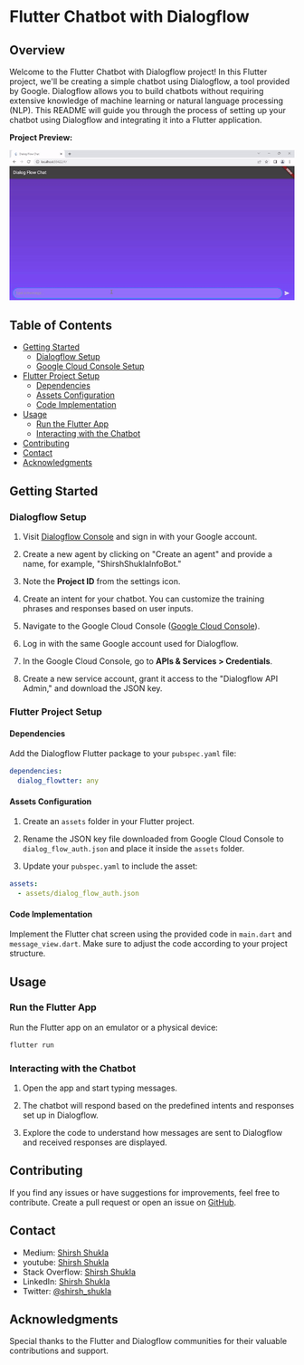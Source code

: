 # Flutter Chatbot with Dialogflow

## Overview

Welcome to the Flutter Chatbot with Dialogflow project! In this Flutter project, we'll be creating a simple chatbot using Dialogflow, a tool provided by Google. Dialogflow allows you to build chatbots without requiring extensive knowledge of machine learning or natural language processing (NLP). This README will guide you through the process of setting up your chatbot using Dialogflow and integrating it into a Flutter application.


**Project Preview:**

![Chatbot Preview](https://raw.githubusercontent.com/shirsh94/flutter_dialogflow/main/sample_test.gif)


## Table of Contents

- [Getting Started](#getting-started)
  - [Dialogflow Setup](#dialogflow-setup)
  - [Google Cloud Console Setup](#google-cloud-console-setup)
- [Flutter Project Setup](#flutter-project-setup)
  - [Dependencies](#dependencies)
  - [Assets Configuration](#assets-configuration)
  - [Code Implementation](#code-implementation)
- [Usage](#usage)
  - [Run the Flutter App](#run-the-flutter-app)
  - [Interacting with the Chatbot](#interacting-with-the-chatbot)
- [Contributing](#contributing)
- [Contact](#contact)
- [Acknowledgments](#acknowledgments)

## Getting Started

### Dialogflow Setup

1. Visit [Dialogflow Console](https://dialogflow.cloud.google.com/) and sign in with your Google account.

2. Create a new agent by clicking on "Create an agent" and provide a name, for example, "ShirshShuklaInfoBot."

3. Note the **Project ID** from the settings icon.

4. Create an intent for your chatbot. You can customize the training phrases and responses based on user inputs.

5. Navigate to the Google Cloud Console ([Google Cloud Console](https://console.cloud.google.com/)).

6. Log in with the same Google account used for Dialogflow.

7. In the Google Cloud Console, go to **APIs & Services > Credentials**.

8. Create a new service account, grant it access to the "Dialogflow API Admin," and download the JSON key.

### Flutter Project Setup

#### Dependencies

Add the Dialogflow Flutter package to your `pubspec.yaml` file:

```yaml
dependencies:
  dialog_flowtter: any
```

#### Assets Configuration

1. Create an `assets` folder in your Flutter project.

2. Rename the JSON key file downloaded from Google Cloud Console to `dialog_flow_auth.json` and place it inside the `assets` folder.

3. Update your `pubspec.yaml` to include the asset:

```yaml
assets:
  - assets/dialog_flow_auth.json
```

#### Code Implementation

Implement the Flutter chat screen using the provided code in `main.dart` and `message_view.dart`. Make sure to adjust the code according to your project structure.

## Usage

### Run the Flutter App

Run the Flutter app on an emulator or a physical device:

```bash
flutter run
```

### Interacting with the Chatbot

1. Open the app and start typing messages.

2. The chatbot will respond based on the predefined intents and responses set up in Dialogflow.

3. Explore the code to understand how messages are sent to Dialogflow and received responses are displayed.

## Contributing

If you find any issues or have suggestions for improvements, feel free to contribute. Create a pull request or open an issue on [GitHub](https://github.com/shirsh94/flutter_dialogflow).

## Contact

- Medium: [Shirsh Shukla](https://shirsh94.medium.com/)
- youtube: [Shirsh Shukla](https://www.youtube.com/channel/UCbBdLnqrcnTU4IN3QmkDdIw)
- Stack Overflow: [Shirsh Shukla](https://stackoverflow.com/users/13098417/shirsh-shukla)
- LinkedIn: [Shirsh Shukla](https://in.linkedin.com/in/shirsh-shukla-95b85786)
- Twitter: [@shirsh_shukla](https://twitter.com/shirsh94?lang=en)

## Acknowledgments

Special thanks to the Flutter and Dialogflow communities for their valuable contributions and support.


